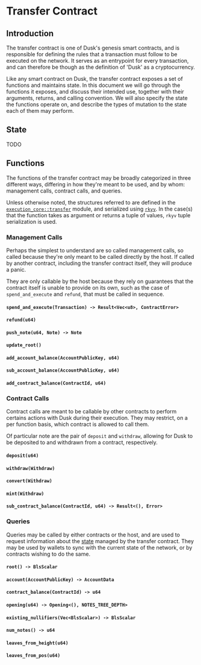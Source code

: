# Transfer Contract

## Introduction

The transfer contract is one of Dusk's genesis smart contracts, and is responsible for defining the
rules that a transaction must follow to be executed on the network. It serves as an entrypoint for
every transaction, and can therefore be though as the definition of 'Dusk' as a cryptocurrency.

Like any smart contract on Dusk, the transfer contract exposes a set of functions and maintains
state. In this document we will go through the functions it exposes, and discuss their intended
use, together with their arguments, returns, and calling convention. We will also specify the state
the functions operate on, and describe the types of mutation to the state each of them may perform.

## State

TODO

## Functions

The functions of the transfer contract may be broadly categorized in three different ways, differing
in how they're meant to be used, and by whom: management calls, contract calls, and queries.

Unless otherwise noted, the structures referred to are defined in the [`execution_core::transfer`]
module, and serialized using [`rkyv`]. In the case(s) that the function takes as argument or returns
a tuple of values, `rkyv` tuple serialization is used.

[`execution_core::transfer`]: https://github.com/dusk-network/rusk/blob/master/execution-core/src/transfer.rs
[`rkyv`]: https://github.com/rkyv/rkyv

### Management Calls

Perhaps the simplest to understand are so called management calls, so called because they're only
meant to be called directly by the host. If called by another contract, including the transfer
contract itself, they will produce a panic.

They are only callable by the host because they rely on guarantees that the contract itself is
unable to provide on its own, such as the case of `spend_and_execute` and `refund`, that must be
called in sequence.

#### `spend_and_execute(Transaction) -> Result<Vec<u8>, ContractError>`
#### `refund(u64)`
#### `push_note(u64, Note) -> Note`
#### `update_root()`
#### `add_account_balance(AccountPublicKey, u64)`
#### `sub_account_balance(AccountPublicKey, u64)`
#### `add_contract_balance(ContractId, u64)`

### Contract Calls

Contract calls are meant to be callable by other contracts to perform certains actions with Dusk
during their execution. They may restrict, on a per function basis, which contract is allowed to
call them.

Of particular note are the pair of `deposit` and `withdraw`, allowing for Dusk to be deposited to
and withdrawn from a contract, respectively.

#### `deposit(u64)`
#### `withdraw(Withdraw)`
#### `convert(Withdraw)`
#### `mint(Withdraw)`
#### `sub_contract_balance(ContractId, u64) -> Result<(), Error>`

### Queries

Queries may be called by either contracts or the host, and are used to request information about the
[state] managed by the transfer contract. They may be used by wallets to sync with the current state
of the network, or by contracts wishing to do the same.

[state]: #state

<!-- Normal queries -->

#### `root() -> BlsScalar`
#### `account(AccountPublicKey) -> AccountData`
#### `contract_balance(ContractId) -> u64`
#### `opening(u64) -> Opening<(), NOTES_TREE_DEPTH>`
#### `existing_nullifiers(Vec<BlsScalar>) -> BlsScalar`
#### `num_notes() -> u64`

<!-- Feeder queries -->

#### `leaves_from_height(u64)`
#### `leaves_from_pos(u64)`

